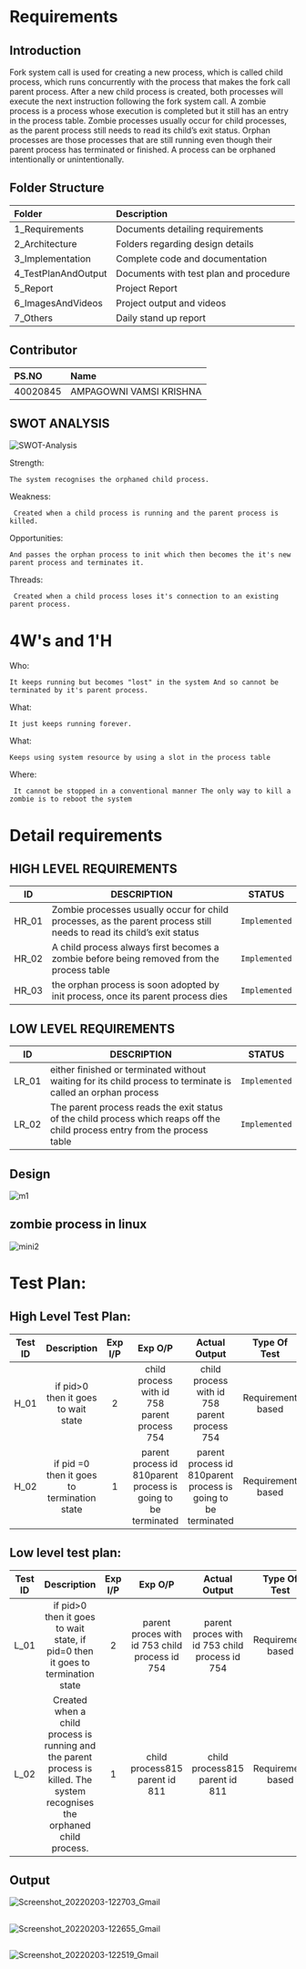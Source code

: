
# Requirements
## Introduction
 Fork system call is used for creating a new process, which is called child process, which runs concurrently with the process that makes the fork call parent process. After a new child process is created, both processes will execute the next instruction following the fork system call. A zombie process is a process whose execution is completed but it still has an entry in the process table. Zombie processes usually occur for child processes, as the parent process still needs to read its child’s exit status. Orphan processes are those processes that are still running even though their parent process has terminated or finished. A process can be orphaned intentionally or unintentionally.
 
 ## Folder Structure

| Folder              | Description                                   |
| :------------------ | :-------------------------------------------- |
| 1_Requirements      | Documents detailing requirements              |
| 2_Architecture      | Folders regarding design details              |
| 3_Implementation    | Complete code and documentation               |
| 4_TestPlanAndOutput | Documents with test plan and procedure        |
| 5_Report            | Project Report                                |
| 6_ImagesAndVideos   | Project output and videos                     |
| 7_Others            | Daily stand up report                         |

 ## Contributor

| PS.NO               | Name                                   |
| :------------------ | :-------------------------------------------- |
| 40020845            | AMPAGOWNI VAMSI KRISHNA |

## SWOT ANALYSIS
![SWOT-Analysis](https://user-images.githubusercontent.com/94233420/152287322-2c01d17b-62f4-42d7-8dd9-3599356a15f5.jpg)

Strength:

    The system recognises the orphaned child process.

Weakness:

     Created when a child process is running and the parent process is killed.
Opportunities:

    And passes the orphan process to init which then becomes the it's new parent process and terminates it.

Threads:

     Created when a child process loses it's connection to an existing parent process.
    

# 4W&#39;s and 1&#39;H
Who:

    It keeps running but becomes "lost" in the system And so cannot be terminated by it's parent process.

What:

    It just keeps running forever.

What:

    Keeps using system resource by using a slot in the process table

Where:

     It cannot be stopped in a conventional manner The only way to kill a zombie is to reboot the system

# Detail requirements
## HIGH LEVEL REQUIREMENTS

|ID   |        DESCRIPTION    |       STATUS|
|----------------|-------------------------------|-----------------------------|
|HR_01       | Zombie processes usually occur for child processes, as the parent process still needs to read its child’s exit status|`Implemented`|
|HR_02       | A child process always first becomes a zombie before being removed from the process table|`Implemented`|
|HR_03      |  the orphan process is soon adopted by init process, once its parent process dies |`Implemented`|



## LOW LEVEL REQUIREMENTS

|ID   |        DESCRIPTION    |       STATUS|
|----------------|-------------------------------|-----------------------------|
|LR_01       | either finished or terminated without waiting for its child process to terminate is called an orphan process |`Implemented`|
|LR_02       | The parent process reads the exit status of the child process which reaps off the child process entry from the process table|`Implemented`|


## Design

![m1](https://user-images.githubusercontent.com/94233420/152769693-0bb7af87-d808-4dbd-8203-9c10d5659b5e.png)
 
 ##                                       zombie process in linux

![mini2](https://user-images.githubusercontent.com/94233420/152773726-34802c5b-4d27-4411-b3d1-1c599e50054d.png)



# Test Plan:

## High Level Test Plan:

|Test ID|                            Description                           |  Exp I/P   |  Exp O/P  |  Actual Output |  Type Of Test   |
|:-----:|:----------------------------------------------------------------:|:----------:|:---------:|:--------------:|:---------------:|
| H_01  | if pid>0 then it goes to wait state                 |       2    | child process with id 758 parent process 754      |child process with id 758 parent process 754              |Requirement based|
| H_02  | if pid =0 then it goes to termination state              |   1  | parent process id 810parent process is going to be terminated|parent process id 810parent process is going to be terminated|Requirement based|

        


## Low level test plan:

|Test ID|                            Description                           |  Exp I/P   |  Exp O/P  |  Actual Output |  Type Of Test   |
|:-----:|:----------------------------------------------------------------:|:----------:|:---------:|:--------------:|:---------------:|
| L_01  |if pid>0 then it goes to wait state, if pid=0 then it goes to termination state | 2|parent proces with id 753 child process id 754 |parent proces with id 753 child process id 754|Requirement based|
| L_02  |Created when a child process is running and the parent process is killed. The system recognises the orphaned child process. |1 |child process815 parent id 811 |child process815  parent id 811 |Requirement based  |



## Output


![Screenshot_20220203-122703_Gmail](https://user-images.githubusercontent.com/94233420/152296007-ecee17b4-a902-46bf-bd2c-e15e5c50872b.jpg)

##

![Screenshot_20220203-122655_Gmail](https://user-images.githubusercontent.com/94233420/152296063-9656103b-8279-4861-a4f9-3e0c3c76d81f.jpg)

##

![Screenshot_20220203-122519_Gmail](https://user-images.githubusercontent.com/94233420/152296452-ba3349b6-bc08-465d-a6c4-73efda1c1c9c.jpg)
